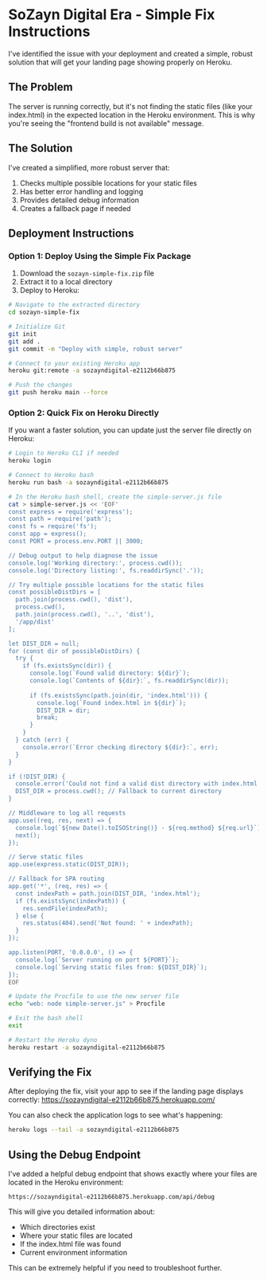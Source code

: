 # SoZayn Digital Era - Simple Fix Instructions

I've identified the issue with your deployment and created a simple, robust solution that will get your landing page showing properly on Heroku.

## The Problem

The server is running correctly, but it's not finding the static files (like your index.html) in the expected location in the Heroku environment. This is why you're seeing the "frontend build is not available" message.

## The Solution

I've created a simplified, more robust server that:

1. Checks multiple possible locations for your static files
2. Has better error handling and logging
3. Provides detailed debug information
4. Creates a fallback page if needed

## Deployment Instructions

### Option 1: Deploy Using the Simple Fix Package

1. Download the `sozayn-simple-fix.zip` file
2. Extract it to a local directory
3. Deploy to Heroku:

```bash
# Navigate to the extracted directory
cd sozayn-simple-fix

# Initialize Git
git init
git add .
git commit -m "Deploy with simple, robust server"

# Connect to your existing Heroku app
heroku git:remote -a sozayndigital-e2112b66b875

# Push the changes
git push heroku main --force
```

### Option 2: Quick Fix on Heroku Directly

If you want a faster solution, you can update just the server file directly on Heroku:

```bash
# Login to Heroku CLI if needed
heroku login

# Connect to Heroku bash
heroku run bash -a sozayndigital-e2112b66b875

# In the Heroku bash shell, create the simple-server.js file
cat > simple-server.js << 'EOF'
const express = require('express');
const path = require('path');
const fs = require('fs');
const app = express();
const PORT = process.env.PORT || 3000;

// Debug output to help diagnose the issue
console.log('Working directory:', process.cwd());
console.log('Directory listing:', fs.readdirSync('.'));

// Try multiple possible locations for the static files
const possibleDistDirs = [
  path.join(process.cwd(), 'dist'),
  process.cwd(),
  path.join(process.cwd(), '..', 'dist'),
  '/app/dist'
];

let DIST_DIR = null;
for (const dir of possibleDistDirs) {
  try {
    if (fs.existsSync(dir)) {
      console.log(`Found valid directory: ${dir}`);
      console.log(`Contents of ${dir}:`, fs.readdirSync(dir));
      
      if (fs.existsSync(path.join(dir, 'index.html'))) {
        console.log(`Found index.html in ${dir}`);
        DIST_DIR = dir;
        break;
      }
    }
  } catch (err) {
    console.error(`Error checking directory ${dir}:`, err);
  }
}

if (!DIST_DIR) {
  console.error('Could not find a valid dist directory with index.html');
  DIST_DIR = process.cwd(); // Fallback to current directory
}

// Middleware to log all requests
app.use((req, res, next) => {
  console.log(`${new Date().toISOString()} - ${req.method} ${req.url}`);
  next();
});

// Serve static files
app.use(express.static(DIST_DIR));

// Fallback for SPA routing
app.get('*', (req, res) => {
  const indexPath = path.join(DIST_DIR, 'index.html');
  if (fs.existsSync(indexPath)) {
    res.sendFile(indexPath);
  } else {
    res.status(404).send('Not found: ' + indexPath);
  }
});

app.listen(PORT, '0.0.0.0', () => {
  console.log(`Server running on port ${PORT}`);
  console.log(`Serving static files from: ${DIST_DIR}`);
});
EOF

# Update the Procfile to use the new server file
echo "web: node simple-server.js" > Procfile

# Exit the bash shell
exit

# Restart the Heroku dyno
heroku restart -a sozayndigital-e2112b66b875
```

## Verifying the Fix

After deploying the fix, visit your app to see if the landing page displays correctly:
https://sozayndigital-e2112b66b875.herokuapp.com/

You can also check the application logs to see what's happening:
```bash
heroku logs --tail -a sozayndigital-e2112b66b875
```

## Using the Debug Endpoint

I've added a helpful debug endpoint that shows exactly where your files are located in the Heroku environment:
```
https://sozayndigital-e2112b66b875.herokuapp.com/api/debug
```

This will give you detailed information about:
- Which directories exist
- Where your static files are located
- If the index.html file was found
- Current environment information

This can be extremely helpful if you need to troubleshoot further.